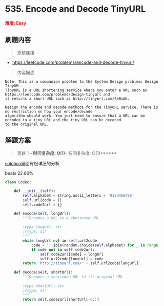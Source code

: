 # 535. Encode and Decode TinyURL

**<font color=red>难度: Easy</font>**

## 刷题内容

> 原题连接

* https://leetcode.com/problems/encode-and-decode-tinyurl/

> 内容描述

```
Note: This is a companion problem to the System Design problem: Design TinyURL.
TinyURL is a URL shortening service where you enter a URL such as https://leetcode.com/problems/design-tinyurl and 
it returns a short URL such as http://tinyurl.com/4e9iAk.

Design the encode and decode methods for the TinyURL service. There is no restriction on how your encode/decode 
algorithm should work. You just need to ensure that a URL can be encoded to a tiny URL and the tiny URL can be decoded 
to the original URL.
```

## 解题方案

> 思路 1
******- 时间复杂度: O(1)******- 空间复杂度: O(1)******

[solution](https://leetcode.com/problems/encode-and-decode-tinyurl/solution/)里面有很详细的分析

beats 22.66%

```python
class Codec:
    
    def __init__(self):
        self.alphabet = string.ascii_letters + '0123456789'
        self.url2code = {}
        self.code2url = {}

    def encode(self, longUrl):
        """Encodes a URL to a shortened URL.
        
        :type longUrl: str
        :rtype: str
        """
        while longUrl not in self.url2code:
            code = ''.join(random.choice(self.alphabet) for _ in range(6))
            if code not in self.code2url:
                self.code2url[code] = longUrl
                self.url2code[longUrl] = code
        return 'http://tinyurl.com/' + self.url2code[longUrl]
        
    def decode(self, shortUrl):
        """Decodes a shortened URL to its original URL.
        
        :type shortUrl: str
        :rtype: str
        """
        return self.code2url[shortUrl[-6:]]
```






























